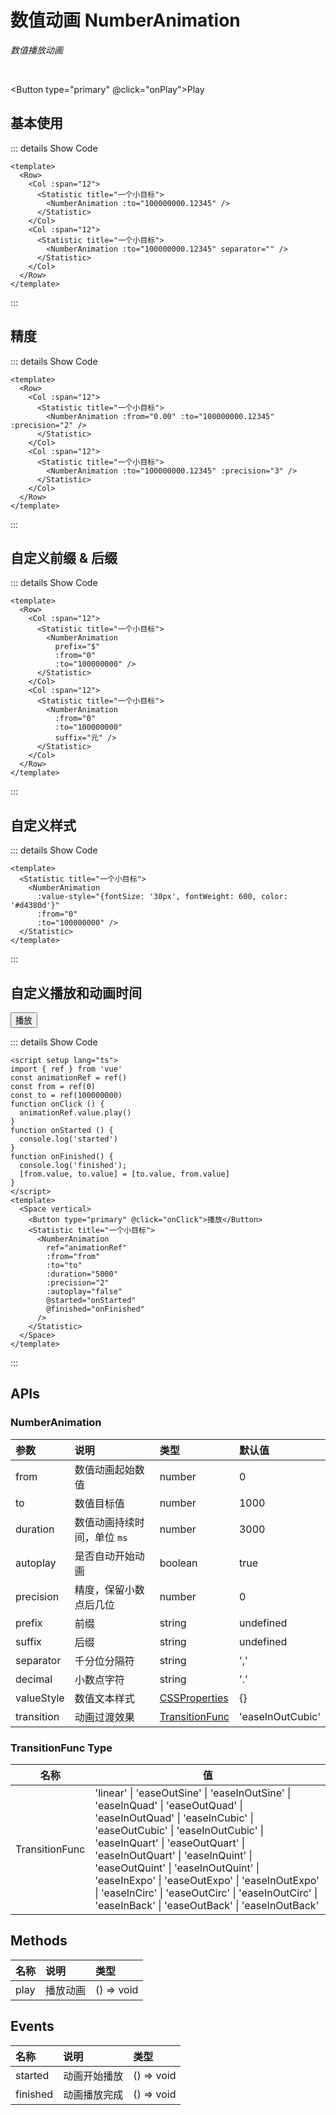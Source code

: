 # 数值动画 NumberAnimation

<GlobalElement />

*数值播放动画*

<br/>

<Button type="primary" @click="onPlay">Play</Button>

<script setup lang="ts">
import { ref } from 'vue'
const value1 = ref(100000000.12345)
const value2 = ref(100000000)
const animationRef = ref()
const from = ref(0)
const to = ref(100000000)
function onPlay() {
  if (value1.value || value2.value) {
    value1.value = 0
    value2.value = 0
  } else {
    value1.value = 100000000.12345
    value2.value = 100000000
  }
}
function onClick() {
  animationRef.value.play()
}
function onStarted() {
  console.log('started')
}
function onFinished() {
  console.log('finished');
  [from.value, to.value] = [to.value, from.value]
}
</script>

## 基本使用

<ClientOnly>
  <Row>
    <Col :span="12">
      <Statistic title="一个小目标">
        <NumberAnimation :to="value1" />
      </Statistic>
    </Col>
    <Col :span="12">
      <Statistic title="一个小目标">
        <NumberAnimation :to="value1" separator="" />
      </Statistic>
    </Col>
  </Row>
</ClientOnly>

::: details Show Code

```vue
<template>
  <Row>
    <Col :span="12">
      <Statistic title="一个小目标">
        <NumberAnimation :to="100000000.12345" />
      </Statistic>
    </Col>
    <Col :span="12">
      <Statistic title="一个小目标">
        <NumberAnimation :to="100000000.12345" separator="" />
      </Statistic>
    </Col>
  </Row>
</template>
```

:::

## 精度

<ClientOnly>
  <Row>
    <Col :span="12">
      <Statistic title="一个小目标">
        <NumberAnimation :from="0.00" :to="value1" :precision="2" />
      </Statistic>
    </Col>
    <Col :span="12">
      <Statistic title="一个小目标">
        <NumberAnimation :to="value1" :precision="3" />
      </Statistic>
    </Col>
  </Row>
</ClientOnly>

::: details Show Code

```vue
<template>
  <Row>
    <Col :span="12">
      <Statistic title="一个小目标">
        <NumberAnimation :from="0.00" :to="100000000.12345" :precision="2" />
      </Statistic>
    </Col>
    <Col :span="12">
      <Statistic title="一个小目标">
        <NumberAnimation :to="100000000.12345" :precision="3" />
      </Statistic>
    </Col>
  </Row>
</template>
```

:::

## 自定义前缀 & 后缀

<ClientOnly>
  <Row>
    <Col :span="12">
      <Statistic title="一个小目标">
        <NumberAnimation
          prefix="$"
          :from="0"
          :to="value2" />
      </Statistic>
    </Col>
    <Col :span="12">
      <Statistic title="一个小目标">
        <NumberAnimation
          :from="0"
          :to="value2"
          suffix="元" />
      </Statistic>
    </Col>
  </Row>
</ClientOnly>

::: details Show Code

```vue
<template>
  <Row>
    <Col :span="12">
      <Statistic title="一个小目标">
        <NumberAnimation
          prefix="$"
          :from="0"
          :to="100000000" />
      </Statistic>
    </Col>
    <Col :span="12">
      <Statistic title="一个小目标">
        <NumberAnimation
          :from="0"
          :to="100000000"
          suffix="元" />
      </Statistic>
    </Col>
  </Row>
</template>
```

:::

## 自定义样式

<ClientOnly>
  <Statistic title="一个小目标">
    <NumberAnimation
      :value-style="{fontSize: '30px', fontWeight: 600, color: '#d4380d'}"
      :from="0"
      :to="value2" />
  </Statistic>
</ClientOnly>

::: details Show Code

```vue
<template>
  <Statistic title="一个小目标">
    <NumberAnimation
      :value-style="{fontSize: '30px', fontWeight: 600, color: '#d4380d'}"
      :from="0"
      :to="100000000" />
  </Statistic>
</template>
```

:::

## 自定义播放和动画时间

<Space vertical>
  <Button type="primary" @click="onClick">播放</Button>
  <Statistic title="一个小目标">
    <NumberAnimation
      ref="animationRef"
      :from="from"
      :to="to"
      :duration="5000"
      :precision="2"
      :autoplay="false"
      @started="onStarted"
      @finished="onFinished"
    />
  </Statistic>
</Space>

::: details Show Code

```vue
<script setup lang="ts">
import { ref } from 'vue'
const animationRef = ref()
const from = ref(0)
const to = ref(100000000)
function onClick () {
  animationRef.value.play()
}
function onStarted () {
  console.log('started')
}
function onFinished() {
  console.log('finished');
  [from.value, to.value] = [to.value, from.value]
}
</script>
<template>
  <Space vertical>
    <Button type="primary" @click="onClick">播放</Button>
    <Statistic title="一个小目标">
      <NumberAnimation
        ref="animationRef"
        :from="from"
        :to="to"
        :duration="5000"
        :precision="2"
        :autoplay="false"
        @started="onStarted"
        @finished="onFinished"
      />
    </Statistic>
  </Space>
</template>
```

:::

## APIs

### NumberAnimation

参数 | 说明 | 类型 | 默认值
:-- | :-- | :-- | :--
from | 数值动画起始数值 | number | 0
to | 数值目标值 | number | 1000
duration | 数值动画持续时间，单位 `ms` | number | 3000
autoplay | 是否自动开始动画 | boolean | true
precision | 精度，保留小数点后几位 | number | 0
prefix | 前缀 | string | undefined
suffix | 后缀 | string | undefined
separator | 千分位分隔符 | string | ','
decimal | 小数点字符 | string | '.'
valueStyle | 数值文本样式 | [CSSProperties](https://cn.vuejs.org/api/utility-types.html#cssproperties) | {}
transition | 动画过渡效果 | [TransitionFunc](#transitionfunc-type) | 'easeInOutCubic'

### TransitionFunc Type

名称 | 值
-- | --
TransitionFunc | 'linear' &#124; 'easeOutSine' &#124; 'easeInOutSine' &#124; 'easeInQuad' &#124; 'easeOutQuad' &#124; 'easeInOutQuad' &#124; 'easeInCubic' &#124; 'easeOutCubic' &#124; 'easeInOutCubic' &#124; 'easeInQuart' &#124; 'easeOutQuart' &#124; 'easeInOutQuart' &#124; 'easeInQuint' &#124; 'easeOutQuint' &#124; 'easeInOutQuint' &#124; 'easeInExpo' &#124; 'easeOutExpo' &#124; 'easeInOutExpo' &#124; 'easeInCirc' &#124; 'easeOutCirc' &#124; 'easeInOutCirc' &#124; 'easeInBack' &#124; 'easeOutBack' &#124; 'easeInOutBack'

## Methods

名称 | 说明 | 类型
:-- | :-- | :--
play | 播放动画 | () => void

## Events

名称 | 说明 | 类型
:-- | :-- | :--
started | 动画开始播放 | () => void
finished | 动画播放完成 | () => void
